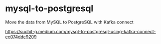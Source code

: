 # mysql-to-postgresql
Move the data from MySQL to PostgreSQL with Kafka connect

https://suchit-g.medium.com/mysql-to-postgresql-using-kafka-connect-ec074ddc9209
